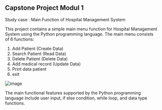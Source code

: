 ## **Capstone Project Modul 1**
Study case : Main Function of Hospital Management System

This project contains a simple main menu function for Hospital Management System using the Python programming language.
The main menu consists of 6 functions:
1. Add Patient (Create Data)
2. Search Patient (Read Data)
3. Delete Patient (Delete Data)
4. Add medical record (Update Data)
5. Print data patient
6. exit

![image](https://github.com/chasaika/Capstone1/assets/145351851/843f93ed-668e-4d35-bf8c-632864f98a95)

The main functional features supported by the Python programming language include user input, if else condition, while loop, and data type functions.

